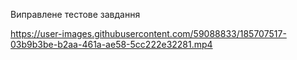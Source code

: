 Виправлене тестове завдання

https://user-images.githubusercontent.com/59088833/185707517-03b9b3be-b2aa-461a-ae58-5cc222e32281.mp4

